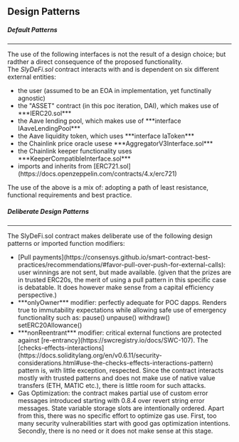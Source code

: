 ## Design Patterns

##### Default Patterns

---

The use of the following interfaces is not the result of a design choice; but radther a direct consequence of the proposed functionality. <br>
The _SlyDeFi.sol_ contract interacts with and is dependent on six different external entities:

<ul>
    <li> the user (assumed to be an EOA in implementation, yet functinally agnostic) </li>
    <li> the "ASSET" contract (in this poc iteration, DAI), which makes use of  ***IERC20.sol*** </li>
    <li> the Aave lending pool, which makes use of ***interface IAaveLendingPool*** </li>
    <li> the Aave liquidity token, which uses ***interface IaToken*** </li>
    <li> the Chainlink price oracle usese ***AggregatorV3Interface.sol*** </li>
    <li> the Chainlink keeper functionality uses ***KeeperCompatibleInterface.sol*** </li>
    <li> imports and inherits from [ERC721.sol](https://docs.openzeppelin.com/contracts/4.x/erc721) </li>
</ul>

The use of the above is a mix of: adopting a path of least resistance, functional requirements and best practice.

##### Deliberate Design Patterns

---

The SlyDeFi.sol contract makes deliberate use of the following design patterns or imported function modifiers:

<ul>
    <li>[Pull payments](https://consensys.github.io/smart-contract-best-practices/recommendations/#favor-pull-over-push-for-external-calls): user winnings are not sent, but made available. (given that the prizes are in trusted ERC20s, the merit of using a pull pattern in this specific case is debatable. It does however make sense from a capital efficiency perspective.) </li>
    <li>***onlyOwner*** modifier: perfectly adequate for POC dapps. Renders true to immutability expectations while allowing safe use of emergency functionality such as: pause() unpause() withdraw() setERC20Allowance()</li>
    <li>***nonReentrant*** modifier: critical external functions are protected against [re-entrancy](https://swcregistry.io/docs/SWC-107). The [checks-effects-interactions](https://docs.soliditylang.org/en/v0.6.11/security-considerations.html#use-the-checks-effects-interactions-pattern) pattern is, with little exception, respected. Since the contract interacts mostly with trusted patterns and does not make use of native value transfers (ETH, MATIC etc.), there is little room for such attacks. </li>
    <li>Gas Optimization: the contract makes partial use of custom error messages introduced starting with 0.8.4 over revert string error messages. State variable storage slots are intentionally ordered. Apart from this, there was no specific effort to optimize gas use. First, too many security vulnerabilities start with good gas optimization intentions. Secondly, there is no need or it does not make sense at this stage.</li>
</ul>
